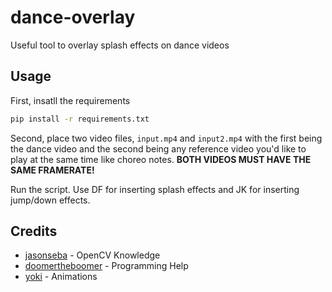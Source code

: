 
# dance-overlay

Useful tool to overlay splash effects on dance videos


## Usage

First, insatll the requirements
```bash
pip install -r requirements.txt
```

Second, place two video files, `input.mp4` and `input2.mp4` with the first being the dance video and the second being any reference video you'd like to play at the same time like choreo notes. **BOTH VIDEOS MUST HAVE THE SAME FRAMERATE!**

Run the script. Use DF for inserting splash effects and JK for inserting jump/down effects.
## Credits

- [jasonseba](https://github.com/jsjasonseba/) - OpenCV Knowledge
- [doomertheboomer](http://github.com/doomertheboomer/) - Programming Help
- [yoki](https://twitter.com/4takoyoki) - Animations


